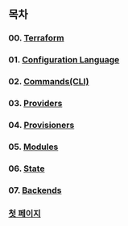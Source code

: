## 목차

### 00. [Terraform](https://github.com/EstebanHan/Terraform-Workshop/tree/main/DOCS/00_Terraform)  
### 01. [Configuration Language](https://github.com/EstebanHan/Terraform-Workshop/tree/main/DOCS/01_Configuration_Language)  
### 02. [Commands(CLI)](https://github.com/EstebanHan/Terraform-Workshop/tree/main/DOCS/02_Commands(CLI))  
### 03. [Providers](https://github.com/EstebanHan/Terraform-Workshop/tree/main/DOCS/03_Providers)
### 04. [Provisioners](https://github.com/EstebanHan/Terraform-Workshop/tree/main/DOCS/04_Provisioners)
### 05. [Modules](https://github.com/EstebanHan/terstt/tree/main/DOCS/05_Modules)
### 06. [State](https://github.com/EstebanHan/Terraform-Workshop/tree/main/DOCS/06_State)
### 07. [Backends](https://github.com/EstebanHan/Terraform-Workshop/tree/main/DOCS/07_Backends)    
  
### [첫 페이지](https://github.com/EstebanHan/Terraform-Workshop)
